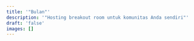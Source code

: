 ```yaml
---
title: '"Bulan"'
description: '"Hosting breakout room untuk komunitas Anda sendiri"'
draft: 'false'
images: []
---
```

